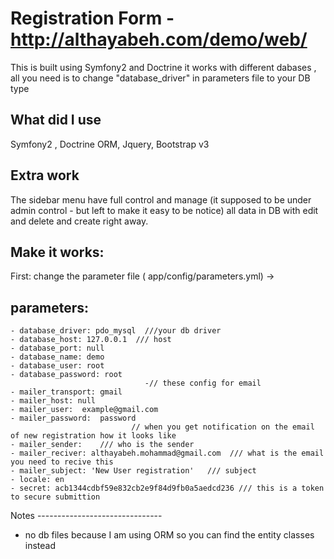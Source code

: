 Registration Form -  http://althayabeh.com/demo/web/
========================

This is built using Symfony2 and Doctrine
it works with different dabases , all you need is to change "database_driver" in parameters file to your DB type

What did I use
------------
Symfony2 , Doctrine ORM, Jquery, Bootstrap v3

Extra work
-------------
The sidebar menu have full control and manage (it supposed to be under admin control - but left to make it easy to be notice) all data in DB with edit and delete and create right away.

Make it works:
--------------

First: change the parameter file ( app/config/parameters.yml) ->

parameters:
------------------
    - database_driver: pdo_mysql  ///your db driver
    - database_host: 127.0.0.1  /// host 
    - database_port: null  
    - database_name: demo
    - database_user: root
    - database_password: root
                                  -// these config for email
    - mailer_transport: gmail  
    - mailer_host: null
    - mailer_user:  example@gmail.com
    - mailer_password:  password
                               // when you get notification on the email of new registration how it looks like
    - mailer_sender:    /// who is the sender
    - mailer_reciver: althayabeh.mohammad@gmail.com  /// what is the email you need to recive this
    - mailer_subject: 'New User registration'   /// subject
    - locale: en
    - secret: acb1344cdbf59e832cb2e9f84d9fb0a5aedcd236 /// this is a token to secure submittion
    
   Notes
    -------------------------------
   - no db files because I am using ORM so you can find the entity classes instead
   

   
    
